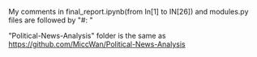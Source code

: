 My comments in final_report.ipynb(from In[1] to IN[26]) and modules.py files are followed by "#: "

"Political-News-Analysis" folder is the same as https://github.com/MiccWan/Political-News-Analysis
